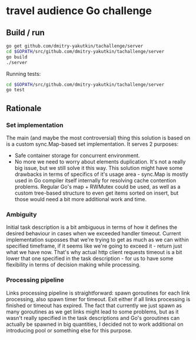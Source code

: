 # travel audience Go challenge

## Build / run
```bash
go get github.com/dmitry-yakutkin/tachallenge/server
cd $GOPATH/src/github.com/dmitry-yakutkin/tachallenge/server
go build
./server
```

Running tests:
```bash
cd $GOPATH/src/github.com/dmitry-yakutkin/tachallenge/server
go test
```
## Rationale
### Set implementation
The main (and maybe the most controversial) thing this solution is based on is a custom sync.Map-based set implementation.
It serves 2 purposes:
* Safe container storage for concurrent environment.
* No more we need to worry about elements duplication. It's not a really big issue, but we still solve it this way.
This solution might have some drawbacks in terms of specifics of it's usage area - sync.Map is mostly used in Go compiler itself internally for resolving cache contention problems.
Regular Go's map + RWMutex could be used, as well as a custom tree-based structure to even get items sorted on insert, but those would need a bit more additional work and time.
### Ambiguity
Initial task description is a bit ambiguous in terms of how it defines the desired behaviour in cases when we exceeded handler timeout.
Current implementation suposses that we're trying to get as much as we can within specified timeframe, if it seems like we're going to exceed it - return just what we have now.
That's why actual http client requests timeout is a bit lower that one specified in the task description - for us to have some flexibility in terms of decision making while processing.
### Processing pipeline
Links processing pipeline is straightforward: spawn goroutines for each link processing, also spawn timer for timeout. Exit either if all links processing is finished or timeout has expired.
The fact that currently we just spawn as many goroutines as we get links might lead to some problems, but as it wasn't really specified in the task descriptions and Go's goroutines can actually be spawned in big quantities, I decided not to work additional on introducing pool or something else for this purpose.
